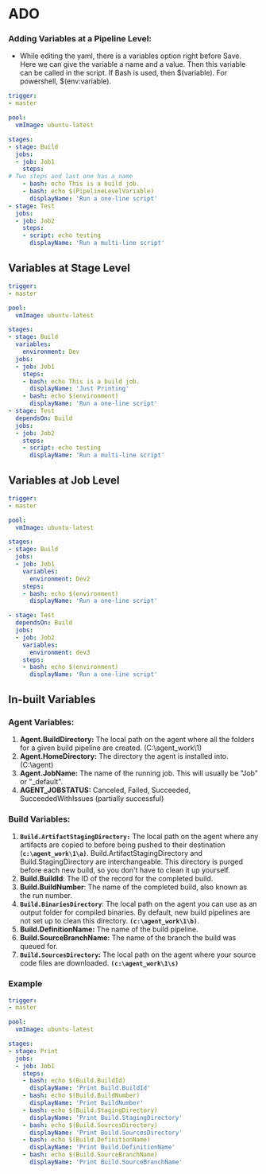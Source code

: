 # ADO

### Adding Variables at a Pipeline Level:
- While editing the yaml, there is a variables option right before Save. Here we can give the variable a name and a value. Then this variable can be called in the script. If Bash is used, then $(variable). For powershell, $(env:variable).

```yaml
trigger:
- master

pool:
  vmImage: ubuntu-latest

stages:
- stage: Build
  jobs:
  - job: Job1
    steps:
# Two steps and last one has a name
    - bash: echo This is a build job.
    - bash: echo $(PipelineLevelVariable)
      displayName: 'Run a one-line script'
- stage: Test
  jobs:
  - job: Job2
    steps:
    - script: echo testing
      displayName: 'Run a multi-line script'
```

## Variables at Stage Level
```yaml
trigger:
- master

pool:
  vmImage: ubuntu-latest

stages:
- stage: Build
  variables:
    environment: Dev
  jobs:
  - job: Job1
    steps:
    - bash: echo This is a build job.
      displayName: 'Just Printing'
    - bash: echo $(environment)
      displayName: 'Run a one-line script'
- stage: Test
  dependsOn: Build
  jobs:
  - job: Job2
    steps:
    - script: echo testing
      displayName: 'Run a multi-line script'
```
## Variables at Job Level
```yaml
trigger:
- master

pool:
  vmImage: ubuntu-latest

stages:
- stage: Build
  jobs:
  - job: Job1
    variables:
      environment: Dev2
    steps:
    - bash: echo $(environment)
      displayName: 'Run a one-line script'

- stage: Test
  dependsOn: Build
  jobs:
  - job: Job2
    variables:
      environment: dev3
    steps:
    - bash: echo $(environment)
      displayName: 'Run a one-line script'
```

## In-built Variables
### Agent Variables:
1. **Agent.BuildDirectory:** The local path on the agent where all the folders for a given build pipeline are created. (C:\agent_work\1)
2. **Agent.HomeDirectory:** The directory the agent is installed into. (C:\agent)
3. **Agent.JobName:** The name of the running job. This will usually be "Job" or "_default".
4. **AGENT_JOBSTATUS:** Canceled, Failed, Succeeded, SucceededWithIssues (partially successful)
   
### Build Variables:
1. **`Build.ArtifactStagingDirectory:`** The local path on the agent where any artifacts are copied to before being pushed to their destination (**`c:\agent_work\1\a)`**. Build.ArtifactStagingDirectory and Build.StagingDirectory are interchangeable. This directory is purged before each new build, so you don't have to clean it up yourself.
2. **Build.BuildId**: The ID of the record for the completed build.
3. **Build.BuildNumber**: The name of the completed build, also known as the run number.
4. **`Build.BinariesDirectory`**: The local path on the agent you can use as an output folder for compiled binaries. By default, new build pipelines are not set up to clean this directory. **`(c:\agent_work\1\b)`**.
5. **Build.DefinitionName:** The name of the build pipeline.
6. **Build.SourceBranchName:** The name of the branch the build was queued for.
7. **`Build.SourcesDirectory`:** The local path on the agent where your source code files are downloaded. **`(c:\agent_work\1\s)`**

### Example
```yaml
trigger:
- master

pool:
  vmImage: ubuntu-latest

stages:
- stage: Print
  jobs:
  - job: Job1
    steps:
    - bash: echo $(Build.BuildId)
      displayName: 'Print Build.BuildId'
    - bash: echo $(Build.BuildNumber)
      displayName: 'Print BuildNumber'
    - bash: echo $(Build.StagingDirectory)
      displayName: 'Print Build.StagingDirectory'
    - bash: echo $(Build.SourcesDirectory)
      displayName: 'Print Build.SourcesDirectory'
    - bash: echo $(Build.DefinitionName)
      displayName: 'Print Build.DefinitionName' 
    - bash: echo $(Build.SourceBranchName)  
      displayName: 'Print Build.SourceBranchName'
```
   
